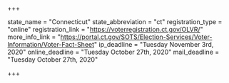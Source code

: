 +++

state_name = "Connecticut"
state_abbreviation = "ct"
registration_type = "online"
registration_link = "https://voterregistration.ct.gov/OLVR/"
more_info_link = "https://portal.ct.gov/SOTS/Election-Services/Voter-Information/Voter-Fact-Sheet"
ip_deadline = "Tuesday November 3rd, 2020"
online_deadline = "Tuesday October 27th, 2020"
mail_deadline = "Tuesday October 27th, 2020"

+++